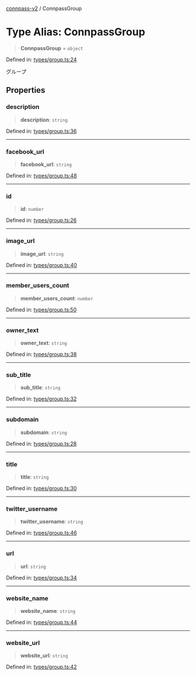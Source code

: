 [connpass-v2](../wiki/globals) / ConnpassGroup

# Type Alias: ConnpassGroup

> **ConnpassGroup** = `object`

Defined in: [types/group.ts:24](https://github.com/ryohidaka/node-connpass/blob/800ebb10fa1d025fb9b43567e6fa2b5ec8ce8b50/src/types/group.ts#L24)

グループ

## Properties

### description

> **description**: `string`

Defined in: [types/group.ts:36](https://github.com/ryohidaka/node-connpass/blob/800ebb10fa1d025fb9b43567e6fa2b5ec8ce8b50/src/types/group.ts#L36)

***

### facebook\_url

> **facebook\_url**: `string`

Defined in: [types/group.ts:48](https://github.com/ryohidaka/node-connpass/blob/800ebb10fa1d025fb9b43567e6fa2b5ec8ce8b50/src/types/group.ts#L48)

***

### id

> **id**: `number`

Defined in: [types/group.ts:26](https://github.com/ryohidaka/node-connpass/blob/800ebb10fa1d025fb9b43567e6fa2b5ec8ce8b50/src/types/group.ts#L26)

***

### image\_url

> **image\_url**: `string`

Defined in: [types/group.ts:40](https://github.com/ryohidaka/node-connpass/blob/800ebb10fa1d025fb9b43567e6fa2b5ec8ce8b50/src/types/group.ts#L40)

***

### member\_users\_count

> **member\_users\_count**: `number`

Defined in: [types/group.ts:50](https://github.com/ryohidaka/node-connpass/blob/800ebb10fa1d025fb9b43567e6fa2b5ec8ce8b50/src/types/group.ts#L50)

***

### owner\_text

> **owner\_text**: `string`

Defined in: [types/group.ts:38](https://github.com/ryohidaka/node-connpass/blob/800ebb10fa1d025fb9b43567e6fa2b5ec8ce8b50/src/types/group.ts#L38)

***

### sub\_title

> **sub\_title**: `string`

Defined in: [types/group.ts:32](https://github.com/ryohidaka/node-connpass/blob/800ebb10fa1d025fb9b43567e6fa2b5ec8ce8b50/src/types/group.ts#L32)

***

### subdomain

> **subdomain**: `string`

Defined in: [types/group.ts:28](https://github.com/ryohidaka/node-connpass/blob/800ebb10fa1d025fb9b43567e6fa2b5ec8ce8b50/src/types/group.ts#L28)

***

### title

> **title**: `string`

Defined in: [types/group.ts:30](https://github.com/ryohidaka/node-connpass/blob/800ebb10fa1d025fb9b43567e6fa2b5ec8ce8b50/src/types/group.ts#L30)

***

### twitter\_username

> **twitter\_username**: `string`

Defined in: [types/group.ts:46](https://github.com/ryohidaka/node-connpass/blob/800ebb10fa1d025fb9b43567e6fa2b5ec8ce8b50/src/types/group.ts#L46)

***

### url

> **url**: `string`

Defined in: [types/group.ts:34](https://github.com/ryohidaka/node-connpass/blob/800ebb10fa1d025fb9b43567e6fa2b5ec8ce8b50/src/types/group.ts#L34)

***

### website\_name

> **website\_name**: `string`

Defined in: [types/group.ts:44](https://github.com/ryohidaka/node-connpass/blob/800ebb10fa1d025fb9b43567e6fa2b5ec8ce8b50/src/types/group.ts#L44)

***

### website\_url

> **website\_url**: `string`

Defined in: [types/group.ts:42](https://github.com/ryohidaka/node-connpass/blob/800ebb10fa1d025fb9b43567e6fa2b5ec8ce8b50/src/types/group.ts#L42)
